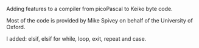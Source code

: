 Adding features to a compiler from picoPascal to Keiko byte code.

Most of the code is provided by Mike Spivey on behalf of the University of Oxford.

I added: elsif, elsif for while, loop, exit, repeat and case.
